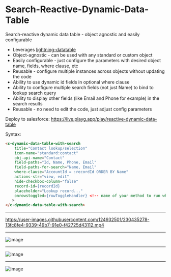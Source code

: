 # Search-Reactive-Dynamic-Data-Table
Search-reactive dynamic data table - object agnostic and easily configurable
* Leverages [lightning-datatable](https://developer.salesforce.com/docs/component-library/bundle/lightning-datatable/example)
* Object-agnostic - can be used with any standard or custom object
* Easily configurable - just configure the parameters with desired object name, fields, where clause, etc
* Reusable - configure multiple instances across objects without updating the code
* Ability to use dynamic id fields in optional where clause
* Ability to configure multiple search fields (not just Name) to bind to lookup search query
* Ability to display other fields (like Email and Phone for example) in the search results
* Reusable - no need to edit the code, just adjust config parameters

Deploy to salesforce: https://live.playg.app/play/reactive-dynamic-data-table

Syntax:
```html
<c-dynamic-data-table-with-search
    title="Contact lookup/selection"
    icon-name="standard:contact"
    obj-api-name="Contact"
    field-paths="Id, Name, Phone, Email"
    field-paths-for-search="Name, Email"
    where-clause="AccountId = :recordId ORDER BY Name"
    actions-str="view, edit"
    hide-checkbox-column="false"
    record-id={recordId}
    placeholder="Lookup record..."
    onrowstoggled={rowToggleHandler} <!-- name of your method to run when user toggles the checkbox on a row -->
   >
</c-dynamic-data-table-with-search>
```

--------------------------------

https://user-images.githubusercontent.com/124932501/230435278-13fc8fe4-9339-49b7-91e0-f42725d43112.mp4

--------------------------------

![image](https://user-images.githubusercontent.com/124932501/229316105-ae37e46f-f76a-4e92-b491-b78bfcac6127.png)

--------------------------------

![image](https://user-images.githubusercontent.com/124932501/229316126-d00f6f68-e621-4845-af72-7ff8e5543f89.png)

--------------------------------

![image](https://user-images.githubusercontent.com/124932501/229316134-97d17df6-678c-4c85-a8c9-7ec2324febff.png)
